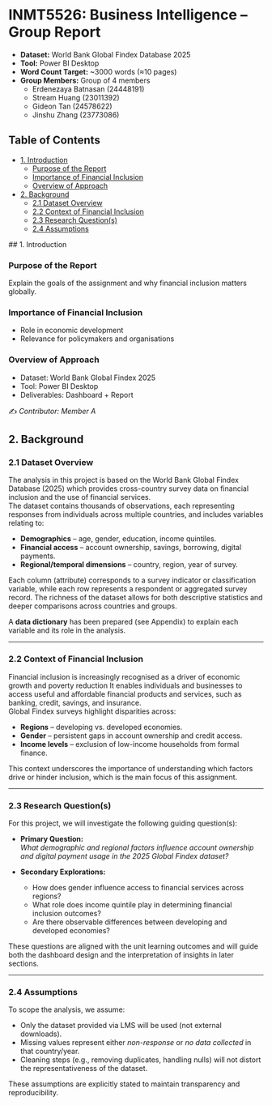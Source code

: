 # INMT5526: Business Intelligence – Group Report
- **Dataset:** World Bank Global Findex Database 2025  
- **Tool:** Power BI Desktop  
- **Word Count Target:** ~3000 words (≈10 pages)  
- **Group Members:** Group of 4 members
    - Erdenezaya Batnasan (24448191)
    - Stream Huang (23011392)
    - Gideon Tan (24578622)
    - Jinshu Zhang (23773086)
## Table of Contents

  - [1. Introduction](#1-introduction)
    - [Purpose of the Report](#purpose-of-the-report)
    - [Importance of Financial Inclusion](#importance-of-financial-inclusion)
    - [Overview of Approach](#overview-of-approach)
  - [2. Background](#2-background)
    - [2.1 Dataset Overview](#21-dataset-overview)
    - [2.2 Context of Financial Inclusion](#22-context-of-financial-inclusion)
    - [2.3 Research Question(s)](#23-research-questions)
    - [2.4 Assumptions](#24-assumptions)

<div style="page-break-before: always;"></div>
## 1. Introduction

### Purpose of the Report
Explain the goals of the assignment and why financial inclusion matters globally.

### Importance of Financial Inclusion
- Role in economic development  
- Relevance for policymakers and organisations  

### Overview of Approach
- Dataset: World Bank Global Findex 2025  
- Tool: Power BI Desktop  
- Deliverables: Dashboard + Report  

✍️ *Contributor: Member A*


## 2. Background

### 2.1 Dataset Overview
The analysis in this project is based on the World Bank Global Findex Database (2025) which provides cross-country survey data on financial inclusion and the use of financial services.  
The dataset contains thousands of observations, each representing responses from individuals across multiple countries, and includes variables relating to:

- **Demographics** – age, gender, education, income quintiles.  
- **Financial access** – account ownership, savings, borrowing, digital payments.  
- **Regional/temporal dimensions** – country, region, year of survey.  

Each column (attribute) corresponds to a survey indicator or classification variable, while each row represents a respondent or aggregated survey record. The richness of the dataset allows for both descriptive statistics and deeper comparisons across countries and groups.  

A **data dictionary** has been prepared (see Appendix) to explain each variable and its role in the analysis.

---

### 2.2 Context of Financial Inclusion
Financial inclusion is increasingly recognised as a driver of economic growth and poverty reduction It enables individuals and businesses to access useful and affordable financial products and services, such as banking, credit, savings, and insurance.  
Global Findex surveys highlight disparities across:

- **Regions** – developing vs. developed economies.  
- **Gender** – persistent gaps in account ownership and credit access.  
- **Income levels** – exclusion of low-income households from formal finance.  

This context underscores the importance of understanding which factors drive or hinder inclusion, which is the main focus of this assignment.

---

### 2.3 Research Question(s)
For this project, we will investigate the following guiding question(s):

- **Primary Question:**  
  *What demographic and regional factors influence account ownership and digital payment usage in the 2025 Global Findex dataset?*

- **Secondary Explorations:**  
  - How does gender influence access to financial services across regions?  
  - What role does income quintile play in determining financial inclusion outcomes?  
  - Are there observable differences between developing and developed economies?  

These questions are aligned with the unit learning outcomes and will guide both the dashboard design and the interpretation of insights in later sections.

---

### 2.4 Assumptions
To scope the analysis, we assume:  
- Only the dataset provided via LMS will be used (not external downloads).  
- Missing values represent either *non-response* or *no data collected* in that country/year.  
- Cleaning steps (e.g., removing duplicates, handling nulls) will not distort the representativeness of the dataset.  

These assumptions are explicitly stated to maintain transparency and reproducibility.














